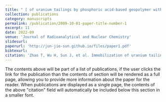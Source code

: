 ```yaml
---
title: " [ of uranium tailings by phosphoric acid-based geopolymer with optimization of machine learning](https://link.springer.com/article/10.1007/s10967-022-08454-3)"
collection: publications
category: manuscripts
permalink: /publication/2009-10-01-paper-title-number-1
excerpt: 11
date: 2022-09
venue: 'Journal of Radioanalytical and Nuclear Chemistry'
slidesurl: 
paperurl: 'http://jun-jie-sun.github.io/files/paper1.pdf'
bibtexurl:  
citation: 'Zhao T, Wu H, Sun J, et al. Immobilization of uranium tailings by phosphoric acid-based geopolymer with optimization of machine learning[J]. Journal of Radioanalytical and Nuclear Chemistry, 2022, 331(9): 4047-4054.'
---
```

The contents above will be part of a list of publications, if the user clicks the link for the publication than the contents of section will be rendered as a full page, allowing you to provide more information about the paper for the reader. When publications are displayed as a single page, the contents of the above "citation" field will automatically be included below this section in a smaller font.
